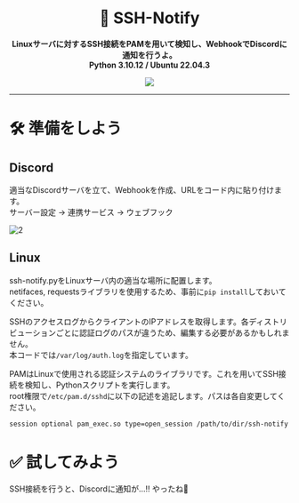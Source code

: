 <h1 align="center">
  🚨 SSH-Notify
</h1>

<p align="center">
  <b>
    Linuxサーバに対するSSH接続をPAMを用いて検知し、WebhookでDiscordに通知を行うよ。
  <br>
  Python 3.10.12 / Ubuntu 22.04.3
  </b>
</p>

<p align="center">
  <img src="https://github.com/gaimo-ch/SSH-Notify/assets/116097299/c0852792-f22a-42d2-ab9a-274bd60a801a">
</p>

---

# 🛠 準備をしよう

## Discord

適当なDiscordサーバを立て、Webhookを作成、URLをコード内に貼り付けます。<br>
サーバー設定 → 連携サービス → ウェブフック

![2](https://github.com/gaimo-ch/SSH-Notify/assets/116097299/fbce3fc1-e9c9-4d55-a19b-3309c386f71f)

## Linux

ssh-notify.pyをLinuxサーバ内の適当な場所に配置します。<br>
netifaces, requestsライブラリを使用するため、事前に`pip install`しておいてください。

SSHのアクセスログからクライアントのIPアドレスを取得します。各ディストリビューションごとに認証ログのパスが違うため、編集する必要があるかもしれません。<br>
本コードでは`/var/log/auth.log`を指定しています。

PAMはLinuxで使用される認証システムのライブラリです。これを用いてSSH接続を検知し、Pythonスクリプトを実行します。<br>
root権限で`/etc/pam.d/sshd`に以下の記述を追記します。パスは各自変更してください。

```sh
session optional pam_exec.so type=open_session /path/to/dir/ssh-notify.py
```

# ✅ 試してみよう

SSH接続を行うと、Discordに通知が...‼️ やったね🎉